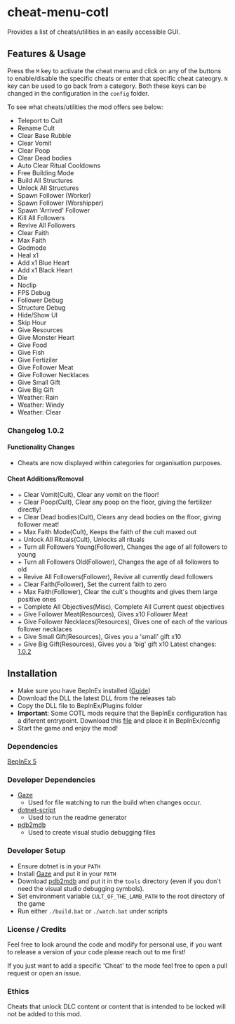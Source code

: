 # cheat-menu-cotl
Provides a list of cheats/utilities in an easily accessible GUI.

## Features & Usage
Press the ```M``` key to activate the cheat menu and click on any of the buttons to enable/disable the specific cheats or enter that specific cheat cateogry. ```N``` key can be used to go back from a category. Both these keys can be changed in the configuration in the ```config``` folder.

To see what cheats/utilities the mod offers see below:
- Teleport to Cult
- Rename Cult
- Clear Base Rubble
- Clear Vomit
- Clear Poop
- Clear Dead bodies
- Auto Clear Ritual Cooldowns
- Free Building Mode
- Build All Structures
- Unlock All Structures
- Spawn Follower (Worker)
- Spawn Follower (Worshipper)
- Spawn 'Arrived' Follower
- Kill All Followers
- Revive All Followers
- Clear Faith
- Max Faith
- Godmode
- Heal x1
- Add x1 Blue Heart
- Add x1 Black Heart
- Die
- Noclip
- FPS Debug
- Follower Debug
- Structure Debug
- Hide/Show UI
- Skip Hour
- Give Resources
- Give Monster Heart
- Give Food
- Give Fish
- Give Fertiziler
- Give Follower Meat
- Give Follower Necklaces
- Give Small Gift
- Give Big Gift
- Weather: Rain
- Weather: Windy
- Weather: Clear


### Changelog 1.0.2  
#### Functionality Changes  
- Cheats are now displayed within categories for organisation purposes.
  
#### Cheat Additions/Removal  
- \+ Clear Vomit(Cult), Clear any vomit on the floor!
- \+ Clear Poop(Cult), Clear any poop on the floor, giving the fertilizer directly!
- \+ Clear Dead bodies(Cult), Clears any dead bodies on the floor, giving follower meat!
- \+ Max Faith Mode(Cult), Keeps the faith of the cult maxed out
- \+ Unlock All Rituals(Cult), Unlocks all rituals
- \+ Turn all Followers Young(Follower), Changes the age of all followers to young
- \+ Turn all Followers Old(Follower), Changes the age of all followers to old
- \+ Revive All Followers(Follower), Revive all currently dead followers
- \+ Clear Faith(Follower), Set the current faith to zero
- \+ Max Faith(Follower), Clear the cult's thoughts and gives them large positive ones
- \+ Complete All Objectives(Misc), Complete All Current quest objectives
- \+ Give Follower Meat(Resources), Gives x10 Follower Meat
- \+ Give Follower Necklaces(Resources), Gives one of each of the various follower necklaces
- \+ Give Small Gift(Resources), Gives you a 'small' gift x10
- \+ Give Big Gift(Resources), Gives you a 'big' gift x10
Latest changes: [1.0.2](doc/changelogs/1.0.2.md)

## Installation
- Make sure you have BepInEx installed ([Guide](https://docs.bepinex.dev/articles/user_guide/installation/index.html))
- Download the DLL the latest DLL from the releases tab
- Copy the DLL file to BepInEx/Plugins folder
- **Important**: Some COTL mods require that the BepInEx configuration has a diferent entrypoint. Download this [file]() and place it in BepInEx/config
- Start the game and enjoy the mod!

### Dependencies
[BepInEx 5](https://github.com/BepInEx/BepInEx/releases/tag/v5.4.21)

### Developer Dependencies  
- [Gaze](https://github.com/wtetsu/gaze)  
    - Used for file watching to run the build when changes occur.
- [dotnet-script](https://github.com/filipw/dotnet-script)
    - Used to run the readme generator
- [pdb2mdb](https://gist.github.com/jbevain/ba23149da8369e4a966f)
    - Used to create visual studio debugging files

### Developer Setup
- Ensure dotnet is in your ```PATH```
- Install [Gaze](https://github.com/wtetsu/gaze) and put it in your ```PATH```
- Download [pdb2mdb](https://gist.github.com/jbevain/ba23149da8369e4a966f) and put it in the ```tools``` directory (even if you don't need the visual studio debugging symbols).
- Set environment variable ```CULT_OF_THE_LAMB_PATH``` to the root directory of the game
- Run either ```./build.bat``` or ```./watch.bat``` under scripts 

### License / Credits
Feel free to look around the code and modify for personal use, if you want to release a version of your code please reach out to me first!

If you just want to add a specific 'Cheat' to the mode feel free to open a pull request or open an issue.

### Ethics
Cheats that unlock DLC content or content that is intended to be locked will not be added to this mod.
